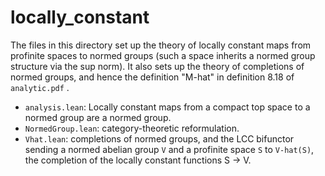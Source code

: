 # locally_constant

The files in this directory set up the theory of locally constant maps
from profinite spaces to normed groups (such a space inherits
a normed group structure via the sup norm). It also sets up the theory
of completions of normed groups, and hence the definition "M-hat"
in definition 8.18 of `analytic.pdf` .

- `analysis.lean`: Locally constant maps from a compact top space to a normed group are a normed
  group.
- `NormedGroup.lean`: category-theoretic reformulation.
- `Vhat.lean`: completions of normed groups, and the LCC bifunctor sending a normed abelian
  group `V` and a profinite space `S` to `V-hat(S)`, the completion of the locally constant
  functions S -> V.
